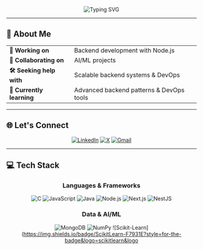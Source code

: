 <!-- Banner Section -->
<div align="center">
  <img src="https://readme-typing-svg.demolab.com?font=Fira+Code&weight=600&size=30&duration=4000&pause=1000&color=7E3FEB&center=true&vCenter=true&width=435&lines=Hey+there!+👋;I'm+Aditya+Paul;Backend+Developer;AI+Enthusiast" alt="Typing SVG" />
</div>

---

<!-- About Me Section -->
## 🚀 About Me

<div align="center">
  
| | |
| :--- | :--- |
| **🔭 Working on** | Backend development with Node.js |
| **🤝 Collaborating on** | AI/ML projects |
| **🛠️ Seeking help with** | Scalable backend systems & DevOps |
| **🌱 Currently learning** | Advanced backend patterns & DevOps tools |

</div>

---

<!-- Connect Section -->
## 🌐 Let's Connect

<div align="center">

[![LinkedIn](https://custom-icon-badges.demolab.com/badge/LinkedIn-0A66C2?style=for-the-badge&logo=linkedin-white&logoColor=white)](https://www.linkedin.com/in/aditya-paul-a4457a288/)
[![X](https://custom-icon-badges.demolab.com/badge/Twitter-000000?style=for-the-badge&logo=twitter&logoColor=white)](https://x.com/i_aditya_paul)
[![Gmail](https://custom-icon-badges.demolab.com/badge/Email-EA4335?style=for-the-badge&logo=gmail&logoColor=white)](mailto:aditkumar619@gmail.com)

</div>

---

<!-- Tech Stack Section -->
## 💻 Tech Stack

<div align="center">

### Languages & Frameworks
![C](https://img.shields.io/badge/C-A8B9CC?style=for-the-badge&logo=c&logoColor=white)
![JavaScript](https://img.shields.io/badge/JavaScript-F7DF1E?style=for-the-badge&logo=javascript&logoColor=black)
![Java](https://img.shields.io/badge/Java-007396?style=for-the-badge&logo=openjdk&logoColor=white)
![Node.js](https://img.shields.io/badge/Node.js-339933?style=for-the-badge&logo=nodedotjs&logoColor=white)
![Next.js](https://img.shields.io/badge/Next.js-000000?style=for-the-badge&logo=nextdotjs&logoColor=white)
![NestJS](https://img.shields.io/badge/NestJS-E0234E?style=for-the-badge&logo=nestjs&logoColor=white)

### Data & AI/ML
![MongoDB](https://img.shields.io/badge/MongoDB-47A248?style=for-the-badge&logo=mongodb&logoColor=white)
![NumPy](https://img.shields.io/badge/NumPy-013243?style=for-the-badge&logo=numpy&logoColor=white)
![Scikit-Learn](https://img.shields.io/badge/ScikitLearn-F7931E?style=for-the-badge&logo=scikitlearn&logo

